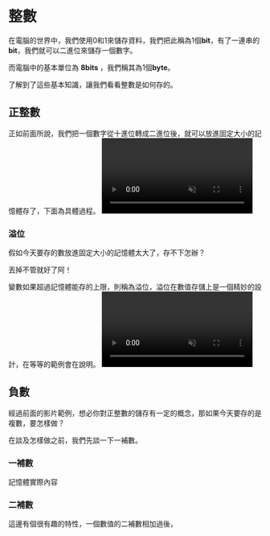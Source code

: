 # 整數

在電腦的世界中，我們使用0和1來儲存資料，我們把此稱為1個**bit**，有了一連串的**bit**，我們就可以二進位來儲存一個數字。

而電腦中的基本單位為 **8bits** ，我們稱其為1個**byte**。

了解到了這些基本知識，讓我們看看整數是如何存的。

## 正整數
正如前面所說，我們把一個數字從十進位轉成二進位後，就可以放進固定大小的記憶體存了，下面為具體過程。
<video autoplay muted loop controls><source src="../../media/2/interger.mp4" type="video/mp4"></video>


### 溢位
假如今天要存的數放進固定大小的記憶體太大了，存不下怎辦？

丟掉不管就好了阿！

變數如果超過記憶體能存的上限，則稱為溢位，溢位在數值存儲上是一個精妙的設計，在等等的範例會在說明。
<video autoplay muted loop controls><source src="../../media/2/overflow.mp4" type="video/mp4"></video>

## 負數

經過前面的影片範例，想必你對正整數的儲存有一定的概念，那如果今天要存的是複數，要怎樣做？

在談及怎樣做之前，我們先談一下一補數。

### 一補數

記憶體實際內容
### 二補數
這邊有個很有趣的特性，一個數值的二補數相加過後，